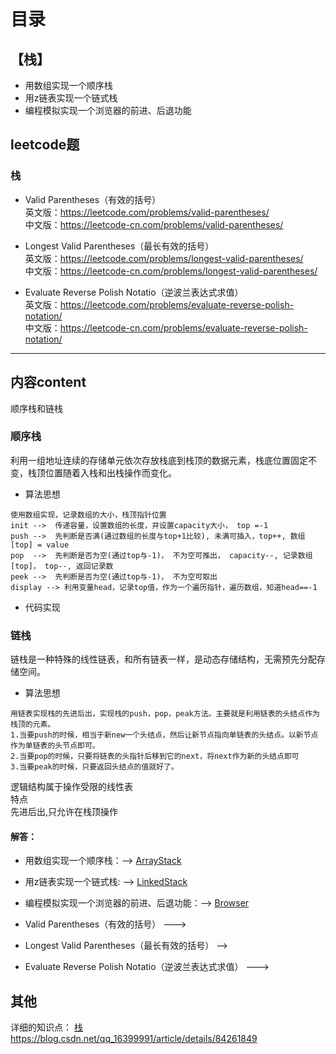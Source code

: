 # 目录
## 【栈】
-   用数组实现一个顺序栈
-   用z链表实现一个链式栈
-   编程模拟实现一个浏览器的前进、后退功能

## leetcode题

### 栈
-   Valid Parentheses（有效的括号）    
英文版：https://leetcode.com/problems/valid-parentheses/    
中文版：https://leetcode-cn.com/problems/valid-parentheses/    

-   Longest Valid Parentheses（最长有效的括号）    
英文版：https://leetcode.com/problems/longest-valid-parentheses/    
中文版：https://leetcode-cn.com/problems/longest-valid-parentheses/    

-   Evaluate Reverse Polish Notatio（逆波兰表达式求值）   
英文版：https://leetcode.com/problems/evaluate-reverse-polish-notation/    
中文版：https://leetcode-cn.com/problems/evaluate-reverse-polish-notation/    


--------------------

## 内容content

顺序栈和链栈      

### 顺序栈     
利用一组地址连续的存储单元依次存放栈底到栈顶的数据元素，栈底位置固定不变，栈顶位置随着入栈和出栈操作而变化。

-   算法思想
```
使用数组实现，记录数组的大小，栈顶指针位置   
init -->  传递容量，设置数组的长度，并设置capacity大小， top =-1
push -->  先判断是否满(通过数组的长度与top+1比较), 未满可插入，top++, 数组[top] = value 
pop  -->  先判断是否为空(通过top与-1)， 不为空可推出， capacity--, 记录数组[top]， top--, 返回记录数
peek -->  先判断是否为空(通过top与-1)， 不为空可取出
display --> 利用变量head，记录top值，作为一个遍历指针，遍历数组，知道head==-1
```
-   代码实现

### 链栈    
链栈是一种特殊的线性链表，和所有链表一样，是动态存储结构，无需预先分配存储空间。

-   算法思想
```
用链表实现栈的先进后出，实现栈的push，pop，peak方法。主要就是利用链表的头结点作为栈顶的元素。
1.当要push的时候，相当于新new一个头结点，然后让新节点指向单链表的头结点。以新节点作为单链表的头节点即可。
2.当要pop的时候，只要将链表的头指针后移到它的next，将next作为新的头结点即可
3.当要peak的时候，只要返回头结点的值就好了。
```

逻辑结构属于操作受限的线性表  
特点  
先进后出,只允许在栈顶操作       



#### 解答：
-   用数组实现一个顺序栈：--> [ArrayStack](https://github.com/GavinAlison/leetcode/tree/master/algorithm/src/main/java/com/alison/ArrayStack.java)
-   用z链表实现一个链式栈: -->  [LinkedStack](https://github.com/GavinAlison/leetcode/tree/master/algorithm/src/main/java/com/alison/LinkedStack.java)
-   编程模拟实现一个浏览器的前进、后退功能：-->  [Browser](https://github.com/GavinAlison/leetcode/tree/master/algorithm/src/main/java/com/alison/Browser.java)

-   Valid Parentheses（有效的括号）  --->  [](https://github.com/GavinAlison/leetcode/tree/master/algorithm/src/main/java/com/alison/ArrayStack.java)
-   Longest Valid Parentheses（最长有效的括号）  --> [](https://github.com/GavinAlison/leetcode/tree/master/algorithm/src/main/java/com/alison/ArrayStack.java)
-   Evaluate Reverse Polish Notatio（逆波兰表达式求值） ---> [](https://github.com/GavinAlison/leetcode/tree/master/algorithm/src/main/java/com/alison/ArrayStack.java)


## 其他
详细的知识点：  [栈](https://blog.csdn.net/qq_16399991/article/details/84261849)
https://blog.csdn.net/qq_16399991/article/details/84261849


